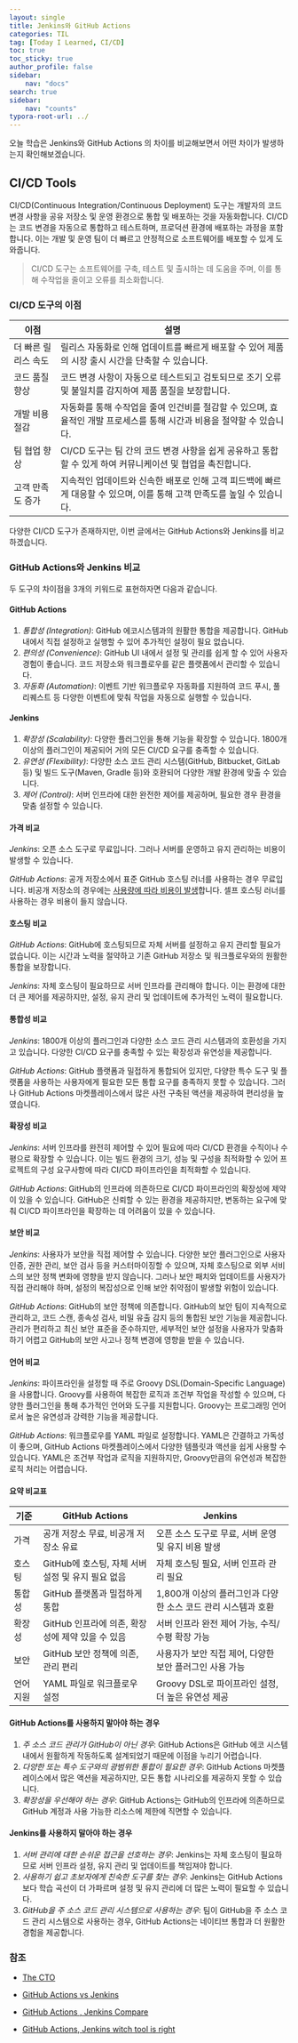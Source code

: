```yaml
---
layout: single
title: Jenkins와 GitHub Actions 
categories: TIL
tag: [Today I Learned, CI/CD]
toc: true
toc_sticky: true
author_profile: false
sidebar:
    nav: "docs"
search: true
sidebar:
    nav: "counts"
typora-root-url: ../
---
```


  오늘 학습은 Jenkins와  GitHub Actions 의 차이를 비교해보면서 어떤 차이가 발생하는지 확인해보겠습니다.



## CI/CD Tools

CI/CD(Continuous Integration/Continuous Deployment) 도구는 개발자의 코드 변경 사항을 공유 저장소 및 운영 환경으로 통합 및 배포하는 것을 자동화합니다. CI/CD는 코드 변경을 자동으로 통합하고 테스트하며, 프로덕션 환경에 배포하는 과정을 포함합니다. 이는 개발 및 운영 팀이 더 빠르고 안정적으로 소프트웨어를 배포할 수 있게 도와줍니다.

> CI/CD 도구는 소프트웨어를 구축, 테스트 및 출시하는 데 도움을 주며, 이를 통해 수작업을 줄이고 오류를 최소화합니다.

### CI/CD 도구의 이점

| 이점                | 설명                                                         |
| ------------------- | ------------------------------------------------------------ |
| 더 빠른 릴리스 속도 | 릴리스 자동화로 인해 업데이트를 빠르게 배포할 수 있어 제품의 시장 출시 시간을 단축할 수 있습니다. |
| 코드 품질 향상      | 코드 변경 사항이 자동으로 테스트되고 검토되므로 조기 오류 및 불일치를 감지하여 제품 품질을 보장합니다. |
| 개발 비용 절감      | 자동화를 통해 수작업을 줄여 인건비를 절감할 수 있으며, 효율적인 개발 프로세스를 통해 시간과 비용을 절약할 수 있습니다. |
| 팀 협업 향상        | CI/CD 도구는 팀 간의 코드 변경 사항을 쉽게 공유하고 통합할 수 있게 하여 커뮤니케이션 및 협업을 촉진합니다. |
| 고객 만족도 증가    | 지속적인 업데이트와 신속한 배포로 인해 고객 피드백에 빠르게 대응할 수 있으며, 이를 통해 고객 만족도를 높일 수 있습니다. |

다양한 CI/CD 도구가 존재하지만, 이번 글에서는 GitHub Actions와 Jenkins를 비교하겠습니다.



### GitHub Actions와 Jenkins 비교

두 도구의 차이점을 3개의 키워드로 표현하자면 다음과 같습니다.



#### GitHub Actions

1. *통합성 (Integration)*: GitHub 에코시스템과의 원활한 통합을 제공합니다. GitHub 내에서 직접 설정하고 실행할 수 있어 추가적인 설정이 필요 없습니다.
2. *편의성 (Convenience)*: GitHub UI 내에서 설정 및 관리를 쉽게 할 수 있어 사용자 경험이 좋습니다. 코드 저장소와 워크플로우를 같은 플랫폼에서 관리할 수 있습니다.
3. *자동화 (Automation)*: 이벤트 기반 워크플로우 자동화를 지원하여 코드 푸시, 풀 리퀘스트 등 다양한 이벤트에 맞춰 작업을 자동으로 실행할 수 있습니다.



#### Jenkins

1. *확장성 (Scalability)*: 다양한 플러그인을 통해 기능을 확장할 수 있습니다. 1800개 이상의 플러그인이 제공되어 거의 모든 CI/CD 요구를 충족할 수 있습니다.
2. *유연성 (Flexibility)*: 다양한 소스 코드 관리 시스템(GitHub, Bitbucket, GitLab 등) 및 빌드 도구(Maven, Gradle 등)와 호환되어 다양한 개발 환경에 맞출 수 있습니다.
3. *제어 (Control)*: 서버 인프라에 대한 완전한 제어를 제공하며, 필요한 경우 환경을 맞춤 설정할 수 있습니다.



#### 가격 비교

*Jenkins*: 오픈 소스 도구로 무료입니다. 그러나 서버를 운영하고 유지 관리하는 비용이 발생할 수 있습니다.

*GitHub Actions*: 공개 저장소에서 표준 GitHub 호스팅 러너를 사용하는 경우 무료입니다. 비공개 저장소의 경우에는 [사용량에 따라 비용이 발생](https://docs.github.com/ko/billing/managing-billing-for-github-actions/about-billing-for-github-actions)합니다. 셀프 호스팅 러너를 사용하는 경우 비용이 들지 않습니다.

#### 호스팅 비교

*GitHub Actions*: GitHub에 호스팅되므로 자체 서버를 설정하고 유지 관리할 필요가 없습니다. 이는 시간과 노력을 절약하고 기존 GitHub 저장소 및 워크플로우와의 원활한 통합을 보장합니다.

*Jenkins*: 자체 호스팅이 필요하므로 서버 인프라를 관리해야 합니다. 이는 환경에 대한 더 큰 제어를 제공하지만, 설정, 유지 관리 및 업데이트에 추가적인 노력이 필요합니다.

#### 통합성 비교

*Jenkins*: 1800개 이상의 플러그인과 다양한 소스 코드 관리 시스템과의 호환성을 가지고 있습니다. 다양한 CI/CD 요구를 충족할 수 있는 확장성과 유연성을 제공합니다.

*GitHub Actions*: GitHub 플랫폼과 밀접하게 통합되어 있지만, 다양한 특수 도구 및 플랫폼을 사용하는 사용자에게 필요한 모든 통합 요구를 충족하지 못할 수 있습니다. 그러나 GitHub Actions 마켓플레이스에서 많은 사전 구축된 액션을 제공하여 편리성을 높였습니다.

#### 확장성 비교

*Jenkins*: 서버 인프라를 완전히 제어할 수 있어 필요에 따라 CI/CD 환경을 수직이나 수평으로 확장할 수 있습니다. 이는 빌드 환경의 크기, 성능 및 구성을 최적화할 수 있어 프로젝트의 구성 요구사항에 따라 CI/CD 파이프라인을 최적화할 수 있습니다.

*GitHub Actions*: GitHub의 인프라에 의존하므로 CI/CD 파이프라인의 확장성에 제약이 있을 수 있습니다. GitHub은 신뢰할 수 있는 환경을 제공하지만, 변동하는 요구에 맞춰 CI/CD 파이프라인을 확장하는 데 어려움이 있을 수 있습니다.

#### 보안 비교

*Jenkins*: 사용자가 보안을 직접 제어할 수 있습니다. 다양한 보안 플러그인으로 사용자 인증, 권한 관리, 보안 검사 등을 커스터마이징할 수 있으며, 자체 호스팅으로 외부 서비스의 보안 정책 변화에 영향을 받지 않습니다. 그러나 보안 패치와 업데이트를 사용자가 직접 관리해야 하며, 설정의 복잡성으로 인해 보안 취약점이 발생할 위험이 있습니다.

*GitHub Actions*: GitHub의 보안 정책에 의존합니다. GitHub의 보안 팀이 지속적으로 관리하고, 코드 스캔, 종속성 검사, 비밀 유출 감지 등의 통합된 보안 기능을 제공합니다. 관리가 편리하고 최신 보안 표준을 준수하지만, 세부적인 보안 설정을 사용자가 맞춤화하기 어렵고 GitHub의 보안 사고나 정책 변경에 영향을 받을 수 있습니다.



#### 언어 비교

*Jenkins*: 파이프라인을 설정할 때 주로 Groovy DSL(Domain-Specific Language)을 사용합니다. Groovy를 사용하여 복잡한 로직과 조건부 작업을 작성할 수 있으며, 다양한 플러그인을 통해 추가적인 언어와 도구를 지원합니다. Groovy는 프로그래밍 언어로서 높은 유연성과 강력한 기능을 제공합니다.

*GitHub Actions*: 워크플로우를 YAML 파일로 설정합니다. YAML은 간결하고 가독성이 좋으며, GitHub Actions 마켓플레이스에서 다양한 템플릿과 액션을 쉽게 사용할 수 있습니다. YAML은 조건부 작업과 로직을 지원하지만, Groovy만큼의 유연성과 복잡한 로직 처리는 어렵습니다.



#### 요약 비교표

| 기준      | GitHub Actions                                    | Jenkins                                                      |
| --------- | ------------------------------------------------- | ------------------------------------------------------------ |
| 가격      | 공개 저장소 무료, 비공개 저장소 유료              | 오픈 소스 도구로 무료, 서버 운영 및 유지 비용 발생           |
| 호스팅    | GitHub에 호스팅, 자체 서버 설정 및 유지 필요 없음 | 자체 호스팅 필요, 서버 인프라 관리 필요                      |
| 통합성    | GitHub 플랫폼과 밀접하게 통합                     | 1,800개 이상의 플러그인과 다양한 소스 코드 관리 시스템과 호환 |
| 확장성    | GitHub 인프라에 의존, 확장성에 제약 있을 수 있음  | 서버 인프라 완전 제어 가능, 수직/수평 확장 가능              |
| 보안      | GitHub 보안 정책에 의존, 관리 편리                | 사용자가 보안 직접 제어, 다양한 보안 플러그인 사용 가능      |
| 언어 지원 | YAML 파일로 워크플로우 설정                       | Groovy DSL로 파이프라인 설정, 더 높은 유연성 제공            |



#### GitHub Actions를 사용하지 말아야 하는 경우

1. *주 소스 코드 관리가 GitHub이 아닌 경우*: GitHub Actions은 GitHub 에코 시스템 내에서 원활하게 작동하도록 설계되었기 때문에 이점을 누리기 어렵습니다.
2. *다양한 또는 특수 도구와의 광범위한 통합이 필요한 경우*: GitHub Actions 마켓플레이스에서 많은 액션을 제공하지만, 모든 통합 시나리오를 제공하지 못할 수 있습니다.
3. *확장성을 우선해야 하는 경우*: GitHub Actions는 GitHub의 인프라에 의존하므로 GitHub 계정과 사용 가능한 리소스에 제한에 직면할 수 있습니다.

#### Jenkins를 사용하지 말아야 하는 경우

1. *서버 관리에 대한 손쉬운 접근을 선호하는 경우*: Jenkins는 자체 호스팅이 필요하므로 서버 인프라 설정, 유지 관리 및 업데이트를 책임져야 합니다.
2. *사용하기 쉽고 초보자에게 친숙한 도구를 찾는 경우*: Jenkins는 GitHub Actions보다 학습 곡선이 더 가파르며 설정 및 유지 관리에 더 많은 노력이 필요할 수 있습니다.
3. *GitHub을 주 소스 코드 관리 시스템으로 사용하는 경우*: 팀이 GitHub을 주 소스 코드 관리 시스템으로 사용하는 경우, GitHub Actions는 네이티브 통합과 더 원활한 경험을 제공합니다.



### 참조

+ [The CTO](https://thectoclub.com/tools/best-ci-cd-tools/#h-selection-criteria-for-ci-cd-tools)

+ [GitHub Actions vs Jenkins](https://www.enterprisenetworkingplanet.com/management/github-actions-vs-jenkins/)

+ [GitHub Actions , Jenkins Compare](https://dev.to/pavankulkarni/jenkins-vs-github-actions-a-comprehensive-comparison-for-effective-cicd-automation-22n0)

+ [GitHub Actions, Jenkins witch tool is right](https://www.javahabit.com/jenkins-vs-github-actions-which-cicd-tool-is-right/)
